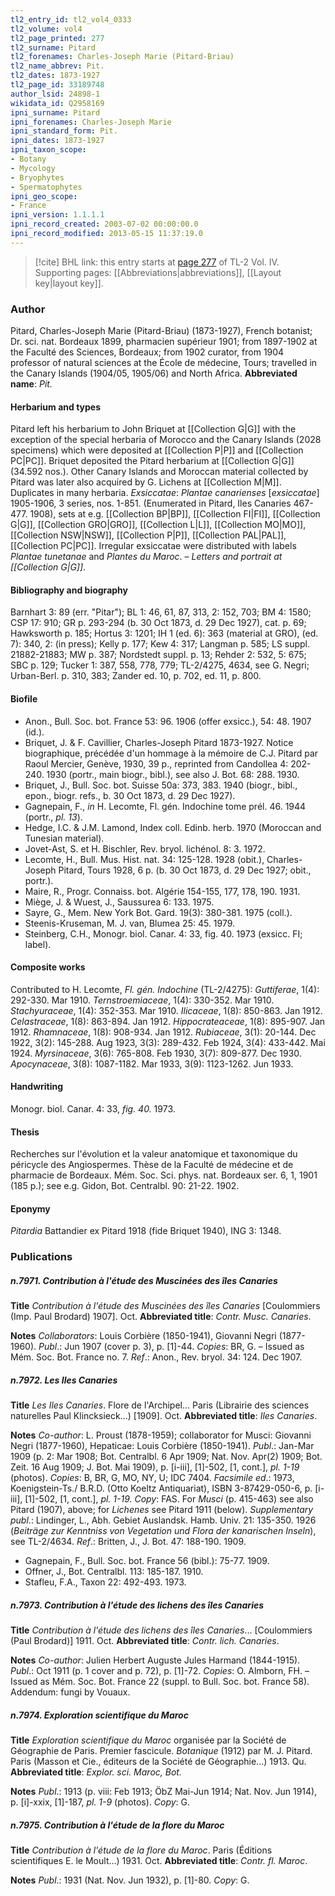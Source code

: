```yaml
---
tl2_entry_id: tl2_vol4_0333
tl2_volume: vol4
tl2_page_printed: 277
tl2_surname: Pitard
tl2_forenames: Charles-Joseph Marie (Pitard-Briau)
tl2_name_abbrev: Pit.
tl2_dates: 1873-1927
tl2_page_id: 33189748
author_lsid: 24898-1
wikidata_id: Q2958169
ipni_surname: Pitard
ipni_forenames: Charles-Joseph Marie
ipni_standard_form: Pit.
ipni_dates: 1873-1927
ipni_taxon_scope: 
- Botany
- Mycology
- Bryophytes
- Spermatophytes
ipni_geo_scope: 
- France
ipni_version: 1.1.1.1
ipni_record_created: 2003-07-02 00:00:00.0
ipni_record_modified: 2013-05-15 11:37:19.0
---
```



> [!cite] BHL link: this entry starts at [page 277](https://www.biodiversitylibrary.org/page/33189748) of TL-2 Vol. IV.
> Supporting pages: [[Abbreviations|abbreviations]], [[Layout key|layout key]].

### Author

Pitard, Charles-Joseph Marie (Pitard-Briau) (1873-1927), French botanist; Dr. sci. nat. Bordeaux 1899, pharmacien supérieur 1901; from 1897-1902 at the Faculté des Sciences, Bordeaux; from 1902 curator, from 1904 professor of natural sciences at the École de médecine, Tours; travelled in the Canary Islands (1904/05, 1905/06) and North Africa. 
**Abbreviated name**: *Pit.*

#### Herbarium and types

Pitard left his herbarium to John Briquet at [[Collection G|G]] with the exception of the special herbaria of Morocco and the Canary Islands (2028 specimens) which were deposited at [[Collection P|P]] and [[Collection PC|PC]]. Briquet deposited the Pitard herbarium at [[Collection G|G]] (34.592 nos.). Other Canary Islands and Moroccan material collected by Pitard was later also acquired by G. Lichens at [[Collection M|M]]. Duplicates in many herbaria.
*Exsiccatae*: *Plantae canarienses* \[*exsiccatae*\] 1905-1906, 3 series, nos. 1-851. (Enumerated in Pitard, Iles Canaries 467-477. 1908), sets at e.g. [[Collection BP|BP]], [[Collection FI|FI]], [[Collection G|G]], [[Collection GRO|GRO]], [[Collection L|L]], [[Collection MO|MO]], [[Collection NSW|NSW]], [[Collection P|P]], [[Collection PAL|PAL]], [[Collection PC|PC]]. Irregular exsiccatae were distributed with labels *Plantae tunetanae* and *Plantes du Maroc*. – *Letters and portrait at [[Collection G|G]]*.

#### Bibliography and biography

Barnhart 3: 89 (err. "Pitar"); BL 1: 46, 61, 87, 313, 2: 152, 703; BM 4: 1580; CSP 17: 910; GR p. 293-294 (b. 30 Oct 1873, d. 29 Dec 1927), cat. p. 69; Hawksworth p. 185; Hortus 3: 1201; IH 1 (ed. 6): 363 (material at GRO), (ed. 7): 340, 2: (in press); Kelly p. 177; Kew 4: 317; Langman p. 585; LS suppl. 21882-21883; MW p. 387; Nordstedt suppl. p. 13; Rehder 2: 532, 5: 675; SBC p. 129; Tucker 1: 387, 558, 778, 779; TL-2/4275, 4634, see G. Negri; Urban-Berl. p. 310, 383; Zander ed. 10, p. 702, ed. 11, p. 800.

#### Biofile

- Anon., Bull. Soc. bot. France 53: 96. 1906 (offer exsicc.), 54: 48. 1907 (id.).
- Briquet, J. & F. Cavillier, Charles-Joseph Pitard 1873-1927. Notice biographique, précédée d'un hommage à la mémoire de C.J. Pitard par Raoul Mercier, Genève, 1930, 39 p., reprinted from Candollea 4: 202-240. 1930 (portr., main biogr., bibl.), see also J. Bot. 68: 288. 1930.
- Briquet, J., Bull. Soc. bot. Suisse 50a: 373, 383. 1940 (biogr., bibl., epon., biogr. refs., b. 30 Oct 1873, d. 29 Dec 1927).
- Gagnepain, F., *in* H. Lecomte, Fl. gén. Indochine tome prél. 46. 1944 (portr., *pl. 13*).
- Hedge, I.C. & J.M. Lamond, Index coll. Edinb. herb. 1970 (Moroccan and Tunesian material).
- Jovet-Ast, S. et H. Bischler, Rev. bryol. lichénol. 8: 3. 1972.
- Lecomte, H., Bull. Mus. Hist. nat. 34: 125-128. 1928 (obit.), Charles-Joseph Pitard, Tours 1928, 6 p. (b. 30 Oct 1873, d. 29 Dec 1927; obit., portr.).
- Maire, R., Progr. Connaiss. bot. Algérie 154-155, 177, 178, 190. 1931.
- Miège, J. & Wuest, J., Saussurea 6: 133. 1975.
- Sayre, G., Mem. New York Bot. Gard. 19(3): 380-381. 1975 (coll.).
- Steenis-Kruseman, M. J. van, Blumea 25: 45. 1979.
- Steinberg, C.H., Monogr. biol. Canar. 4: 33, fig. 40. 1973 (exsicc. FI; label).

#### Composite works

Contributed to H. Lecomte, *Fl. gén. Indochine* (TL-2/4275): *Guttiferae*, 1(4): 292-330. Mar 1910.
*Ternstroemiaceae*, 1(4): 330-352. Mar 1910.
*Stachyuraceae*, 1(4): 352-353. Mar 1910.
*Ilicaceae*, 1(8): 850-863. Jan 1912.
*Celastraceae*, 1(8): 863-894. Jan 1912.
*Hippocrateaceae*, 1(8): 895-907. Jan 1912.
*Rhamnaceae*, 1(8): 908-934. Jan 1912.
*Rubiaceae*, 3(1): 20-144. Dec 1922, 3(2): 145-288. Aug 1923, 3(3): 289-432. Feb 1924, 3(4): 433-442. Mai 1924.
*Myrsinaceae*, 3(6): 765-808. Feb 1930, 3(7): 809-877. Dec 1930.
*Apocynaceae*, 3(8): 1087-1182. Mar 1933, 3(9): 1123-1262. Jun 1933.

#### Handwriting

Monogr. biol. Canar. 4: 33, *fig. 40.* 1973.

#### Thesis

Recherches sur l'évolution et la valeur anatomique et taxonomique du péricycle des Angiospermes. Thèse de la Faculté de médecine et de pharmacie de Bordeaux. Mém. Soc. Sci. phys. nat. Bordeaux ser. 6, 1, 1901 (185 p.); see e.g. Gidon, Bot. Centralbl. 90: 21-22. 1902.

#### Eponymy

*Pitardia* Battandier ex Pitard 1918 (fide Briquet 1940), ING 3: 1348.

### Publications

##### n.7971. Contribution à l'étude des Muscinées des îles Canaries

**Title**
*Contribution à l'étude des Muscinées des îles Canaries* \[Coulommiers (Imp. Paul Brodard) 1907\]. Oct.
**Abbreviated title**: *Contr. Musc. Canaries*.

**Notes**
*Collaborators*: Louis Corbière (1850-1941), Giovanni Negri (1877-1960).
*Publ*.: Jun 1907 (cover p. 3), p. \[1\]-44. *Copies*: BR, G. – Issued as Mém. Soc. Bot. France no. 7.
*Ref*.: Anon., Rev. bryol. 34: 124. Dec 1907.

##### n.7972. Les Iles Canaries

**Title**
*Les Iles Canaries*. Flore de l'Archipel... Paris (Librairie des sciences naturelles Paul Klincksieck...) \[1909\]. Oct.
**Abbreviated title**: *Iles Canaries*.

**Notes**
*Co-author*: L. Proust (1878-1959); collaborator for Musci: Giovanni Negri (1877-1960), Hepaticae: Louis Corbière (1850-1941).
*Publ*.: Jan-Mar 1909 (p. 2: Mar 1908; Bot. Centralbl. 6 Apr 1909; Nat. Nov. Apr(2) 1909; Bot. Zeit. 16 Aug 1909; J. Bot. Mai 1909), p. \[i-iii\], \[1\]-502, \[1, cont.\], *pl. 1-19* (photos). *Copies*: B, BR, G, MO, NY, U; IDC 7404.
*Facsimile ed*.: 1973, Koenigstein-Ts./ B.R.D. (Otto Koeltz Antiquariat), ISBN 3-87429-050-6, p. \[i-iii\], \[1\]-502, \[1, cont.\], *pl. 1-19. Copy*: FAS.
For *Musci* (p. 415-463) see also Pitard (1907), above; for *Lichenes* see Pitard 1911 (below).
*Supplementary publ*.: Lindinger, L., Abh. Gebiet Auslandsk. Hamb. Univ. 21: 135-350. 1926 (*Beiträge zur Kenntniss von Vegetation und Flora der kanarischen Inseln*), see TL-2/4634.
*Ref*.: Britten, J., J. Bot. 47: 188-190. 1909.
- Gagnepain, F., Bull. Soc. bot. France 56 (bibl.): 75-77. 1909.
- Offner, J., Bot. Centralbl. 113: 185-187. 1910.
- Stafleu, F.A., Taxon 22: 492-493. 1973.

##### n.7973. Contribution à l'étude des lichens des îles Canaries

**Title**
*Contribution à l'étude des lichens des îles Canaries*... \[Coulommiers (Paul Brodard)\] 1911. Oct.
**Abbreviated title**: *Contr. lich. Canaries*.

**Notes**
*Co-author*: Julien Herbert Auguste Jules Harmand (1844-1915).
*Publ*.: Oct 1911 (p. 1 cover and p. 72), p. \[1\]-72. *Copies*: O. Almborn, FH. – Issued as Mém. Soc. Bot. France 22 (suppl. to Bull. Soc. bot. France 58). Addendum: fungi by Vouaux.

##### n.7974. Exploration scientifique du Maroc

**Title**
*Exploration scientifique du Maroc* organisée par la Société de Géographie de Paris. Premier fascicule. *Botanique* (1912) par M. J. Pitard. Paris (Masson et Cie., éditeurs de la Société de Géographie...) 1913. Qu.
**Abbreviated title**: *Explor. sci. Maroc, Bot.*

**Notes**
*Publ*.: 1913 (p. viii: Feb 1913; ÖbZ Mai-Jun 1914; Nat. Nov. Jun 1914), p. \[i\]-xxix, \[1\]-187, *pl. 1-9* (photos). *Copy*: G.

##### n.7975. Contribution à l'étude de la flore du Maroc

**Title**
*Contribution à l'étude de la flore du Maroc*. Paris (Éditions scientifiques E. le Moult...) 1931. Oct.
**Abbreviated title**: *Contr. fl. Maroc*.

**Notes**
*Publ*.: 1931 (Nat. Nov. Jun 1932), p. \[1\]-80. *Copy*: G.

